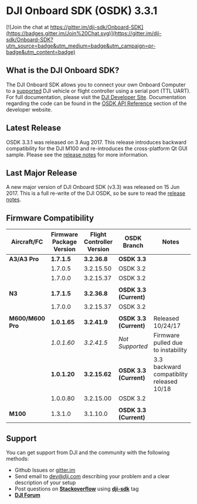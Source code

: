 # DJI Onboard SDK (OSDK) 3.3.1

[![Join the chat at https://gitter.im/dji-sdk/Onboard-SDK](https://badges.gitter.im/Join%20Chat.svg)](https://gitter.im/dji-sdk/Onboard-SDK?utm_source=badge&utm_medium=badge&utm_campaign=pr-badge&utm_content=badge)

## What is the DJI Onboard SDK?

The DJI Onboard SDK allows you to connect your own Onboard Computer to a [supported](https://developer.dji.com/onboard-sdk/documentation/introduction/osdk-hardware-introduction.html#supported-products) DJI vehicle or flight controller using a serial port (TTL UART). For full documentation, please visit the [DJI Developer Site](https://developer.dji.com/onboard-sdk/documentation/). Documentation regarding the code can be found in the [OSDK API Reference](https://developer.dji.com/onboard-api-reference/index.html) section of the developer website.

## Latest Release
OSDK 3.3.1 was released on 3 Aug 2017. This release introduces backward compatibility for the DJI M100 and re-introduces the cross-platform Qt GUI sample. Please see the [release notes](https://developer.dji.com/onboard-sdk/documentation/appendix/releaseNotes.html) for more information.

## Last Major Release

A new major version of DJI Onboard SDK (v3.3) was released on 15 Jun 2017. This is a full re-write of the DJI OSDK, so be sure to read the [release notes](https://developer.dji.com/onboard-sdk/documentation/appendix/releaseNotes.html).

## Firmware Compatibility

| Aircraft/FC       | Firmware Package Version | Flight Controller Version | OSDK Branch            | Notes                                                                 |
|-------------------|--------------------------|---------------------------|------------------------|-----------------------------------------------------------------------|
| **A3/A3 Pro**     | **1.7.1.5**              | **3.2.36.8**              | **OSDK 3.3**           |                                                                       |
|                   | 1.7.0.5                  | 3.2.15.50                 | OSDK 3.2               |                                                                       |
|                   | 1.7.0.0                  | 3.2.15.37                 | OSDK 3.2               |                                                                       |
|                   |                          |                           |                        |                                                                       |
| **N3**            | **1.7.1.5**              | **3.2.36.8**              | **OSDK 3.3 (Current)** |                                                                       |
|                   | 1.7.0.0                  | 3.2.15.37                 | OSDK 3.2               |                                                                       |
|                   |                          |                           |                        |                                                                       |
| **M600/M600 Pro** | **1.0.1.65**             | **3.2.41.9**              | **OSDK 3.3 (Current)** | Released 10/24/17                                                     |
|                   | *1.0.1.60*               | *3.2.41.5*                | *Not Supported*        | Firmware pulled due to instability                                    |
|                   | **1.0.1.20**             | **3.2.15.62**             | **OSDK 3.3 (Current)** | 3.3 backward compatiblity released 10/18                              |
|                   | 1.0.0.80                 | 3.2.15.00                 | OSDK 3.2               |                                                                       |
|                   |                          |                           |                        |                                                                       |
| **M100**          | 1.3.1.0                  | 3.1.10.0                  | **OSDK 3.3 (Current)** |                                                                       |


## Support

You can get support from DJI and the community with the following methods:

- Github Issues or [gitter.im](https://gitter.im/dji-sdk/Onboard-SDK)
- Send email to dev@dji.com describing your problem and a clear description of your setup
- Post questions on [**Stackoverflow**](http://stackoverflow.com) using [**dji-sdk**](http://stackoverflow.com/questions/tagged/dji-sdk) tag
- [**DJI Forum**](http://forum.dev.dji.com/en)